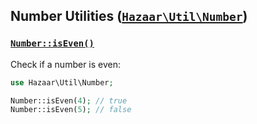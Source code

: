 ## Number Utilities ([`Hazaar\Util\Number`](/api/class/Hazaar/Util/Number.html))

### [`Number::isEven()`](/api/class/Hazaar/Util/Number.html)
Check if a number is even:
```php
use Hazaar\Util\Number;

Number::isEven(4); // true
Number::isEven(5); // false
```
